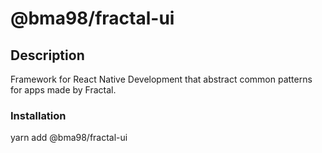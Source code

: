 # @bma98/fractal-ui

## Description

Framework for React Native Development that abstract common patterns for apps made by Fractal.

### Installation

yarn add @bma98/fractal-ui
